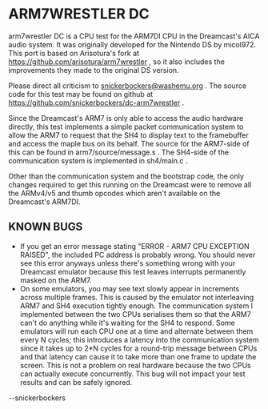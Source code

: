 # ARM7WRESTLER DC

arm7wrestler DC is a CPU test for the ARM7DI CPU in the Dreamcast's AICA audio
system.  It was originally developed for the Nintendo DS by micol972.  This
port is based on Arisotura's fork at
https://github.com/arisotura/arm7wrestler , so it also includes the improvements
they made to the original DS version.

Please direct all criticism to snickerbockers@washemu.org .  The source code
for this test may be found on github at
https://github.com/snickerbockers/dc-arm7wrestler .

Since the Dreamcast's ARM7 is only able to access the audio hardware directly,
this test implements a simple packet communication system to allow the ARM7 to
request that the SH4 to display text to the framebuffer and access the maple
bus on its behalf.  The source for the ARM7-side of this can be
found in arm7/source/message.s .  The SH4-side of the communication system is
implemented in sh4/main.c .

Other than the communication system and the bootstrap code, the only changes
required to get this running on the Dreamcast were to remove all the
ARMv4/v5 and thumb opcodes which aren't available on the Dreamcast's ARM7DI.

## KNOWN BUGS
* If you get an error message stating "ERROR - ARM7 CPU EXCEPTION RAISED",
  the included PC address is probably wrong.  You should never see this error
  anyways unless there's something wrong with your Dreamcast emulator because
  this test leaves interrupts permanently masked on the ARM7.
* On some emulators, you may see text slowly appear in increments across
  multiple frames.  This is caused by the emulator not interleaving ARM7 and SH4
  execution tightly enough.  The communication system I implemented between the
  two CPUs serialises them so that the ARM7 can't do anything while it's waiting
  for the SH4 to respond.  Some emulators will run each CPU one at a time and
  alternate between them every N cycles; this introduces a latency into the
  communication system since it takes up to 2*N cycles for a round-trip message
  between CPUs and that latency can cause it to take more than one frame to
  update the screen.  This is not a problem on real hardware because the two
  CPUs can actually execute concurrently.  This bug will not impact your test
  results and can be safely ignored.

--snickerbockers
